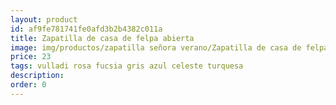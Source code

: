 ```yaml
---
layout: product
id: af9fe781741fe0afd3b2b4382c011a
title: Zapatilla de casa de felpa abierta
image: img/productos/zapatilla señora verano/Zapatilla de casa de felpa abierta=23=vulladi rosa fucsia gris azul celeste turquesa.webp
price: 23
tags: vulladi rosa fucsia gris azul celeste turquesa
description: 
order: 0
---
```

